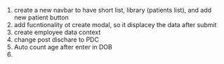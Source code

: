 1. create a new navbar to have short list, library (patients list), and add new patient button 
2. add fucntionality ot create modal, so it displacey the data after submit
3. create employee data context 
4. change post dischare to PDC
5. Auto count age after enter in DOB
6. 